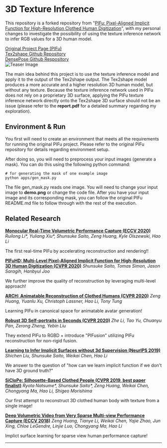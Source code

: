 # 3D Texture Inference

This repository is a forked repository from "[PIFu: Pixel-Aligned Implicit Function for High-Resolution Clothed Human Digitization](https://arxiv.org/abs/1905.05172)", with my personal changes to investigate the possibility of using the texture inference network to infer RGB values for a 3D human model.

[Original Project Page (PIFu)](https://shunsukesaito.github.io/PIFu/)<br/>
[Tex2shape Github Repository](https://github.com/thmoa/tex2shape)<br/>
[DensePose Github Respository](https://github.com/facebookresearch/detectron2/tree/master/projects/DensePose)<br/>
![Teaser Image](https://shunsukesaito.github.io/PIFu/resources/images/teaser.png)

The main idea behind this project is to use the texture inference model and apply it to the output of the Tex2shape output. The Tex2shape model produces a more accurate and a higher resolution 3D human model, but without any texture. Because the texture inference network used in PIFu does not rely on a proprietary 3D surface, applying the PIFu texture inference network directly onto the Tex2shape 3D surface should not be an issue (please refer to the <strong>report.pdf</strong> for a detailed summary regarding my exploration).

## Environment & Run
You first will need to create an environment that meets all the requirements for running the original PIFu project. Please refer to the original PIFu repository for details regarding environment setup.

After doing so, you will need to preprocess your input images (generate a mask). You can do this using the following python command:
```python3
# for generating the mask of one example image
python apps/gen_mask.py
```
The file gen_mask.py reads one image. You will need to change your input image to <strong>demo.png</strong> or change the code file. After you have your input image and its corresponding mask, you can follow the original PIFu README.md file to follow through with the rest of the execution.

## Related Research
**[Monocular Real-Time Volumetric Performance Capture (ECCV 2020)](https://project-splinter.github.io/)**
*Ruilong Li\*, Yuliang Xiu\*, Shunsuke Saito, Zeng Huang, Kyle Olszewski, Hao Li*

The first real-time PIFu by accelerating reconstruction and rendering!!

**[PIFuHD: Multi-Level Pixel-Aligned Implicit Function for High-Resolution 3D Human Digitization (CVPR 2020)](https://shunsukesaito.github.io/PIFuHD/)**
*Shunsuke Saito, Tomas Simon, Jason Saragih, Hanbyul Joo*

We further improve the quality of reconstruction by leveraging multi-level approach!

**[ARCH: Animatable Reconstruction of Clothed Humans (CVPR 2020)](https://arxiv.org/pdf/2004.04572.pdf)**
*Zeng Huang, Yuanlu Xu, Christoph Lassner, Hao Li, Tony Tung*

Learning PIFu in canonical space for animatable avatar generation!

**[Robust 3D Self-portraits in Seconds (CVPR 2020)](http://www.liuyebin.com/portrait/portrait.html)**
*Zhe Li, Tao Yu, Chuanyu Pan, Zerong Zheng, Yebin Liu*

They extend PIFu to RGBD + introduce "PIFusion" utilizing PIFu reconstruction for non-rigid fusion.

**[Learning to Infer Implicit Surfaces without 3d Supervision (NeurIPS 2019)](http://papers.nips.cc/paper/9039-learning-to-infer-implicit-surfaces-without-3d-supervision.pdf)**
*Shichen Liu, Shunsuke Saito, Weikai Chen, Hao Li*

We answer to the question of "how can we learn implicit function if we don't have 3D ground truth?"

**[SiCloPe: Silhouette-Based Clothed People (CVPR 2019, best paper finalist)](https://arxiv.org/pdf/1901.00049.pdf)**
*Ryota Natsume\*, Shunsuke Saito\*, Zeng Huang, Weikai Chen, Chongyang Ma, Hao Li, Shigeo Morishima*

Our first attempt to reconstruct 3D clothed human body with texture from a single image!

**[Deep Volumetric Video from Very Sparse Multi-view Performance Capture (ECCV 2018)](http://openaccess.thecvf.com/content_ECCV_2018/papers/Zeng_Huang_Deep_Volumetric_Video_ECCV_2018_paper.pdf)**
*Zeng Huang, Tianye Li, Weikai Chen, Yajie Zhao, Jun Xing, Chloe LeGendre, Linjie Luo, Chongyang Ma, Hao Li*

Implict surface learning for sparse view human performance capture!

------

